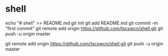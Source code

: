 # shell

echo "# shell" >> README.md
git init
git add README.md
git commit -m "first commit"
git remote add origin https://github.com/tscswcn/shell.git
git push -u origin master


git remote add origin https://github.com/tscswcn/shell.git
git push -u origin master
